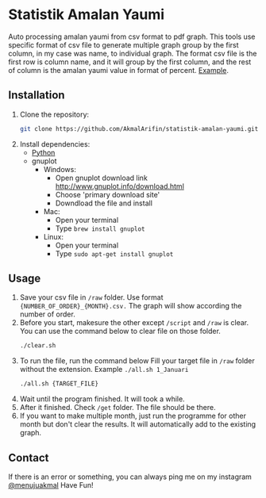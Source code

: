 # Statistik Amalan Yaumi
Auto processing amalan yaumi from csv format to pdf graph. This tools use specific format of csv file to generate multiple graph group by the first column, in my case was name, to individual graph.
The format csv file is the first row is column name, and it will group by the first column, and the rest of column is the amalan yaumi value in format of percent. [Example](https://drive.google.com/drive/folders/1VBYag4xRw9qGeMMOhzVbhz1MvhliTxou?usp=sharing).

## Installation
1. Clone the repository:
   ```bash
   git clone https://github.com/AkmalArifin/statistik-amalan-yaumi.git
   ```
2. Install dependencies:
   - [Python](https://www.python.org/downloads/)
   - gnuplot
       - Windows:
           - Open gnuplot download link http://www.gnuplot.info/download.html
           - Choose 'primary download site'
           - Downdload the file and install
       - Mac:
           - Open your terminal
           - Type `brew install gnuplot`
       - Linux:
           - Open your terminal
           - Type `sudo apt-get install gnuplot`
     
## Usage
1. Save your csv file in `/raw` folder. Use format `{NUMBER_OF_ORDER}_{MONTH}.csv.` The graph will show according the number of order.
2. Before you start, makesure the other except `/script` and `/raw` is clear. You can use the command below to clear file on those folder.
      ``` bash
      ./clear.sh
      ```
4. To run the file, run the command below Fill your target file in `/raw` folder without the extension. Example `./all.sh 1_Januari`
      ``` bash
      ./all.sh {TARGET_FILE}
      ```
5. Wait until the program finished. It will took a while.
6. After it finished. Check `/get` folder. The file should be there.
7. If you want to make multiple month, just run the programme for other month but don't clear the results. It will automatically add to the existing graph.

## Contact
If there is an error or something, you can always ping me on my instagram [@menujuakmal](https://www.instagram.com/menujuakmal/)
Have Fun!
